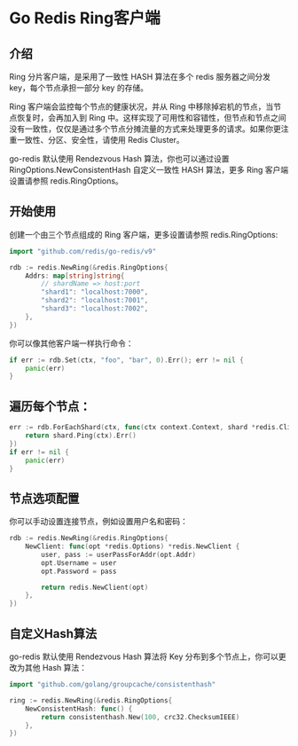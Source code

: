 # Go Redis Ring客户端

## 介绍

Ring 分片客户端，是采用了一致性 HASH 算法在多个 redis 服务器之间分发 key，每个节点承担一部分 key 的存储。

Ring 客户端会监控每个节点的健康状况，并从 Ring 中移除掉宕机的节点，当节点恢复时，会再加入到 Ring 中。这样实现了可用性和容错性，但节点和节点之间没有一致性，仅仅是通过多个节点分摊流量的方式来处理更多的请求。如果你更注重一致性、分区、安全性，请使用 Redis Cluster。

go-redis 默认使用 Rendezvous Hash 算法，你也可以通过设置 RingOptions.NewConsistentHash 自定义一致性 HASH 算法，更多 Ring 客户端设置请参照 redis.RingOptions。

## 开始使用

创建一个由三个节点组成的 Ring 客户端，更多设置请参照 redis.RingOptions:

```go
import "github.com/redis/go-redis/v9"

rdb := redis.NewRing(&redis.RingOptions{
    Addrs: map[string]string{
        // shardName => host:port
        "shard1": "localhost:7000",
        "shard2": "localhost:7001",
        "shard3": "localhost:7002",
    },
})
```

你可以像其他客户端一样执行命令：

```go
if err := rdb.Set(ctx, "foo", "bar", 0).Err(); err != nil {
    panic(err)
}
```

## 遍历每个节点：

```go
err := rdb.ForEachShard(ctx, func(ctx context.Context, shard *redis.Client) error {
    return shard.Ping(ctx).Err()
})
if err != nil {
    panic(err)
}
```

## 节点选项配置

你可以手动设置连接节点，例如设置用户名和密码：

```go
rdb := redis.NewRing(&redis.RingOptions{
    NewClient: func(opt *redis.Options) *redis.NewClient {
        user, pass := userPassForAddr(opt.Addr)
        opt.Username = user
        opt.Password = pass

        return redis.NewClient(opt)
    },
})
```

## 自定义Hash算法

go-redis 默认使用 Rendezvous Hash 算法将 Key 分布到多个节点上，你可以更改为其他 Hash 算法：

```go
import "github.com/golang/groupcache/consistenthash"

ring := redis.NewRing(&redis.RingOptions{
    NewConsistentHash: func() {
        return consistenthash.New(100, crc32.ChecksumIEEE)
    },
})
```
